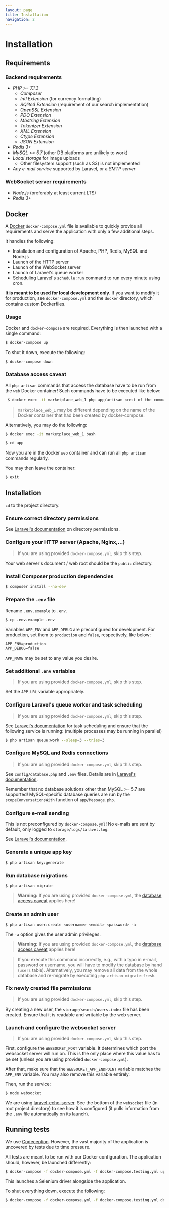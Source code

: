 ```yaml
---
layout: page
title: Installation
navigation: 2
---
```


# Installation

## Requirements

### Backend requirements
* *PHP >= 7.1.3*
    * *Composer*
    * *Intl Extension* (for currency formatting)
    * *SQlite3 Extension* (requirement of our search implementation)
    * *OpenSSL Extension*
    * *PDO Extension*
    * *Mbstring Extension*
    * *Tokenizer Extension*
    * *XML Extension*
    * *Ctype Extension*
    * *JSON Extension*
* *Redis 3+*
* *MySQL >= 5.7* (other DB platforms are unlikely to work)
* *Local storage* for image uploads
    * Other filesystem support (such as S3) is not implemented
* *Any e-mail service* supported by Laravel, or a *SMTP server*

### WebSocket server requirements
* *Node.js* (preferably at least current LTS)
* *Redis 3+*

## Docker
A [Docker](https://www.docker.com/) `docker-compose.yml` file is available to quickly provide all requirements and serve the application with only a few additional steps.

It handles the following:
* Installation and configuration of Apache, PHP, Redis, MySQL and Node.js
* Launch of the HTTP server
* Launch of the WebSocket server 
* Launch of Laravel's queue worker
* Scheduling Laravel's `schedule:run` command to run every minute using cron.

**It is meant to be used for local development only**. If you want to modify it for production, see `docker-compose.yml` and the `docker` directory, which contains custom Dockerfiles.

### Usage
Docker and `docker-compose` are required. Everything is then launched with a single command:
```sh
$ docker-compose up
```

To shut it down, execute the following:
```sh
$ docker-compose down
```

### Database access caveat
All `php artisan` commands that access the database have to be run from the `web` Docker container! Such commands have to be executed like below:

```sh
 $ docker exec -it marketplace_web_1 php app/artisan <rest of the command>
```

> `marketplace_web_1` may be different depending on the name of the Docker container that had been created by docker-compose.

Alternatively, you may do the following:
```sh
$ docker exec -it marketplace_web_1 bash

$ cd app
```
Now you are in the docker `web` container and can run all `php artisan` commands regularly.

You may then leave the container:
```sh
$ exit
```

## Installation

`cd` to the project directory.

### Ensure correct directory permissions
See [Laravel's documentation](https://laravel.com/docs/5.6/installation#configuration) on directory permissions.

### Configure your HTTP server (Apache, Nginx,...)
> If you are using provided `docker-compose.yml`, skip this step.

Your web server's document / web root should be the `public` directory. 

### Install Composer production dependencies
```sh
$ composer install --no-dev
```


### Prepare the `.env` file
Rename `.env.example` to `.env`.
```sh
$ cp .env.example .env
```

Variables `APP_ENV` and `APP_DEBUG` are preconfigured for development.
For production, set them to `production` and `false`, respectively, like below:
```
APP_ENV=production
APP_DEBUG=false
```

`APP_NAME` may be set to any value you desire.

### Set additional `.env` variables
> If you are using provided `docker-compose.yml`, skip this step.

Set the `APP_URL` variable appropriately.

### Configure Laravel's queue worker and task scheduling
> If you are using provided `docker-compose.yml`, skip this step.

See [Laravel's documentation](https://laravel.com/docs/5.6/scheduling#introduction) for task scheduling and ensure that the following service is running: (multiple processes may be running in parallel)
```sh
$ php artisan queue:work --sleep=3 --tries=3
```

### Configure MySQL and Redis connections
> If you are using provided `docker-compose.yml`, skip this step.

See `config/database.php` and `.env` files. Details are in [Laravel's documentation](https://laravel.com/docs/5.6).

Remember that no database solutions other than MySQL >= 5.7 are supported! MySQL-specific database queries are run by the `scopeConversationsWith` function of `app/Message.php`.

### Configure e-mail sending
This is not preconfigured by `docker-compose.yml`! No e-mails are sent by default, only logged to `storage/logs/laravel.log`.

See [Laravel's documentation](https://laravel.com/docs/5.6/mail#introduction).

### Generate a unique app key
```sh
$ php artisan key:generate
```

### Run database migrations
```sh
$ php artisan migrate
```

> **Warning:** If you are using provided `docker-compose.yml`, the [database access caveat](#database-access-caveat) applies here!

### Create an admin user
```sh
$ php artisan user:create <username> <email> <password> -a
```
The `-a` option gives the user admin privileges.

> **Warning:** If you are using provided `docker-compose.yml`, the [database access caveat](#database-access-caveat) applies here!

> If you execute this command incorrectly, e.g., with a typo in e-mail, password or username, you will have to modify the database by hand (`users` table). Alternatively, you may remove all data from the whole database and re-migrate by executing `php artisan migrate:fresh`.

### Fix newly created file permissions
> If you are using provided `docker-compose.yml`, skip this step.

By creating a new user, the `storage/search/users.index` file has been created. Ensure that it is readable and writable by the web server.

### Launch and configure the websocket server
> If you are using provided `docker-compose.yml`, skip this step.

First, configure the `WEBSOCKET_PORT` variable. It determines which port the websocket server will run on. This is the only place where this value has to be set (unless you are using provided `docker-compose.yml`).

After that, make sure that the `WEBSOCKET_APP_ENDPOINT` variable matches the `APP_ENV` variable. You may also remove this variable entirely.

Then, run the service:
```sh
$ node websocket
```

We are using [laravel-echo-server](https://github.com/tlaverdure/laravel-echo-server). See the bottom of the `websocket` file (in root project directory) to see how it is configured (it pulls information from the `.env` file automatically on its launch).

## Running tests

We use [Codeception](https://codeception.com/). However, the vast majority of the application is uncovered by tests due to time pressure.

All tests are meant to be run with our Docker configuration. The application should, however, be launched differently:
```sh
$ docker-compose -f docker-compose.yml -f docker-compose.testing.yml up
```

This launches a Selenium driver alongside the application.

To shut everything down, execute the following:
```sh
$ docker-compose -f docker-compose.yml -f docker-compose.testing.yml down
```